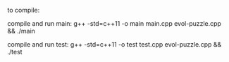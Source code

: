 to compile:

compile and run main:
g++ -std=c++11 -o main main.cpp evol-puzzle.cpp && ./main

compile and run test:
g++ -std=c++11 -o test test.cpp evol-puzzle.cpp && ./test
